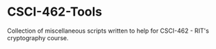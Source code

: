 # CSCI-462-Tools
Collection of miscellaneous scripts written to help for CSCI-462 - RIT's cryptography course.
